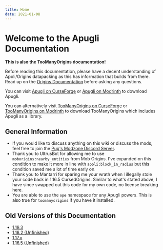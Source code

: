 ```yaml
---
title: Home
date: 2021-01-08
---
```


# Welcome to the Apugli Documentation
**This is also the TooManyOrigins documentation!**

Before reading this documentation, please have a decent understanding of Apoli/Origins datapacking as this has information that builds from there.
Read up on the [Origins Documentation](https://origins.readthedocs.io/en/latest/) before asking any questions.

You can visit [Apugli on CurseForge](https://www.curseforge.com/minecraft/mc-mods/apugli) or [Apugli on Modrinth](https://modrinth.com/mod/apugli) to download Apugli.

You can alternatively visit [TooManyOrigins on CurseForge](https://www.curseforge.com/minecraft/mc-mods/toomanyorigins) or [TooManyOrigins on Modrinth](https://modrinth.com/mod/toomanyorigins) to download TooManyOrigins which includes Apugli as a library.

## General Information
* If you would like to discuss anything on this wiki or discuss the mods, feel free to join the [Pug's Modzone Discord Server](https://discord.gg/UBfEjsANNz).
* Thank you to UltrusBot for allowing me to use `moborigins:nearby_entities` from Mob Origins. I've expanded on this condition to make it more in line with `apoli:block_in_radius` but this condition saved me a lot of time early on.
* Thank you to Mantarri for sparing me your wrath when I illegally stole your code back in 1.16.5 CursedOrigins. Similar to what's stated above, I have since swapped out this code for my own code, no license breaking here.
* You are able to use the `ope` namespace for any Apugli powers. This is also true for `toomanyorigins` if you have it installed.

## Old Versions of this Documentation
* [1.19.3](https://apugli.readthedocs.io/en/1.19.3/)
* [1.18.2 (Unfinished)](https://apugli.readthedocs.io/en/1.18.x/)
* [1.17.x](https://apugli.readthedocs.io/en/1.17.x/)
* [1.16.5 (Unfinished)](https://apugli.readthedocs.io/en/1.16.5/)